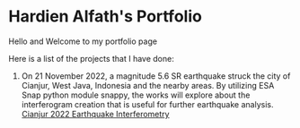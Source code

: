 # Hardien Alfath's Portfolio

Hello and Welcome to my portfolio page

Here is a list of the projects that I have done:

1. On 21 November 2022, a magnitude 5.6 SR earthquake struck the city of Cianjur, West Java, Indonesia and the nearby areas. By utilizing ESA Snap python module snappy, the works will explore about the interferogram creation that is useful for further earthquake analysis. [Cianjur 2022 Earthquake Interferometry](cianjur_interferometry/cianjur_interferometry.md)
